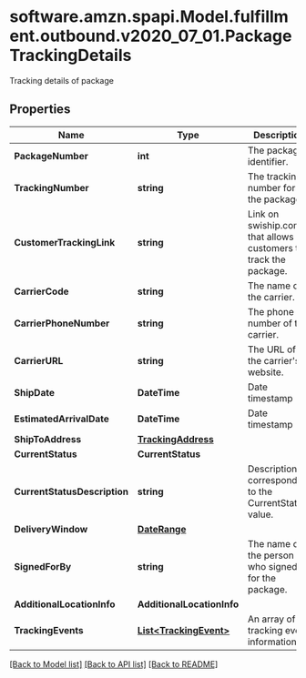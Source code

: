 # software.amzn.spapi.Model.fulfillment.outbound.v2020_07_01.PackageTrackingDetails
Tracking details of package

## Properties

Name | Type | Description | Notes
------------ | ------------- | ------------- | -------------
**PackageNumber** | **int** | The package identifier. | 
**TrackingNumber** | **string** | The tracking number for the package. | [optional] 
**CustomerTrackingLink** | **string** | Link on swiship.com that allows customers to track the package. | [optional] 
**CarrierCode** | **string** | The name of the carrier. | [optional] 
**CarrierPhoneNumber** | **string** | The phone number of the carrier. | [optional] 
**CarrierURL** | **string** | The URL of the carrier&#39;s website. | [optional] 
**ShipDate** | **DateTime** | Date timestamp | [optional] 
**EstimatedArrivalDate** | **DateTime** | Date timestamp | [optional] 
**ShipToAddress** | [**TrackingAddress**](TrackingAddress.md) |  | [optional] 
**CurrentStatus** | **CurrentStatus** |  | [optional] 
**CurrentStatusDescription** | **string** | Description corresponding to the CurrentStatus value. | [optional] 
**DeliveryWindow** | [**DateRange**](DateRange.md) |  | [optional] 
**SignedForBy** | **string** | The name of the person who signed for the package. | [optional] 
**AdditionalLocationInfo** | **AdditionalLocationInfo** |  | [optional] 
**TrackingEvents** | [**List&lt;TrackingEvent&gt;**](TrackingEvent.md) | An array of tracking event information. | [optional] 

[[Back to Model list]](../README.md#documentation-for-models) [[Back to API list]](../README.md#documentation-for-api-endpoints) [[Back to README]](../README.md)

